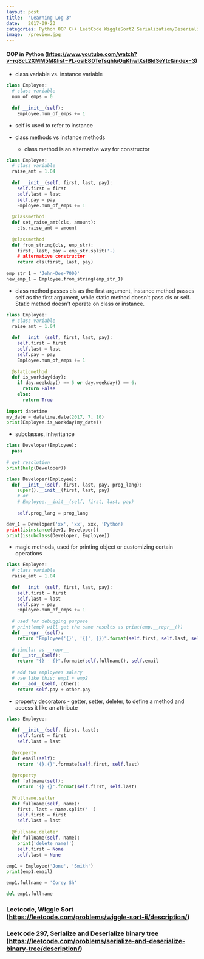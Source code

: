 ```yaml
---
layout: post
title:  "Learning Log 3"
date:   2017-09-23 
categories: Python OOP C++ LeetCode WiggleSort2 Serialization/Deserialization
image:  /preview.jpg
---
```

#### OOP in Python (https://www.youtube.com/watch?v=rq8cL2XMM5M&list=PL-osiE80TeTsqhIuOqKhwlXsIBIdSeYtc&index=3)
- class variable vs. instance variable
```python
class Employee:
  # class variable
  num_of_emps = 0
  
  def __init__(self):
    Employee.num_of_emps += 1
```
- self is used to refer to instance

- class methods vs instance methods

  - class method is an alternative way for constructor
  
```python
class Employee:
  # class variable
  raise_amt = 1.04
  
  def __init__(self, first, last, pay):
    self.first = first
    self.last = last
    self.pay = pay
    Employee.num_of_emps += 1
    
  @classmethod
  def set_raise_amt(cls, amount):
    cls.raise_amt = amount
    
  @classmethod
  def from_string(cls, emp_str):
    first, last, pay = emp_str.split('-)
    # alternative constructor
    return cls(first, last, pay)
    
emp_str_1 = 'John-Doe-7000'
new_emp_1 = Employee.from_string(emp_str_1)
```
- class method passes cls as the first argument, instance method passes self as the first argument, while static method doesn't pass cls or self. Static method doesn't operate on class or instance.

```python
class Employee:
  # class variable
  raise_amt = 1.04
  
  def __init__(self, first, last, pay):
    self.first = first
    self.last = last
    self.pay = pay
    Employee.num_of_emps += 1
    
  @staticmethod
  def is_workday(day):
    if day.weekday() == 5 or day.weekday() == 6:
      return False
    else:
      return True
    
import datetime
my_date = datetime.date(2017, 7, 10)
print(Employee.is_workday(my_date))
```

- subclasses, inheritance

```python
class Developer(Employee):
  pass
  
# get resolution
print(help(Developer))

class Developer(Employee):
  def __init__(self, first, last, pay, prog_lang):
    super().__init__(first, last, pay)
    # or
    # Employee.__init__(self, first, last, pay)
    
    self.prog_lang = prog_lang

dev_1 = Developer('xx', 'xx', xxx, 'Python)
print(isinstance(dev1, Developer))
print(issubclass(Developer, Employee))
```

- magic methods, used for printing object or customizing certain operations

```python
class Employee:
  # class variable
  raise_amt = 1.04
  
  def __init__(self, first, last, pay):
    self.first = first
    self.last = last
    self.pay = pay
    Employee.num_of_emps += 1
    
  # used for debugging purpose
  # print(emp) will get the same results as print(emp.__repr__()) 
  def __repr__(self):
    return "Employee('{}', '{}', {})".format(self.first, self.last, self.pay)
    
  # similar as __repr__
  def __str__(self):
    return "{} - {}".formate(self.fullname(), self.email
  
  # add two employees salary
  # use like this: emp1 + emp2
  def __add__(self, other):
    return self.pay + other.pay
```

- property decorators - getter, setter, deleter, to define a method and access it like an attribute

```python
class Employee:
  
  def __init__(self, first, last):
    self.first = first
    self.last = last
  
  @property 
  def email(self):
    return '{}.{}'.formate(self.first, self.last)
    
  @property
  def fullname(self):
    return '{} {}'.format(self.first, self.last)
    
  @fullname.setter
  def fullname(self, name):
    first, last = name.split(' ')
    self.first = first
    self.last = last
    
  @fullname.deleter
  def fullname(self, name):
    print('delete name!')
    self.first = None
    self.last = None
  
emp1 = Employee('Jone', 'Smith')
print(emp1.email)

emp1.fullname = 'Corey Sh'

del emp1.fullname
```

### Leetcode, Wiggle Sort (https://leetcode.com/problems/wiggle-sort-ii/description/)

### Leetcode 297, Serialize and Deserialize binary tree (https://leetcode.com/problems/serialize-and-deserialize-binary-tree/description/)


